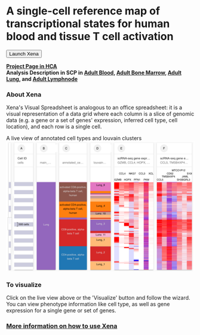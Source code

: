 # A single-cell reference map of transcriptional states for human blood and tissue T cell activation

<button class="cohortButton">Launch Xena</button>

**[Project Page in HCA](https://data.humancellatlas.org/explore/projects/4a95101c-9ffc-4f30-a809-f04518a23803)**
<br>
**Analysis Description in SCP in 
[Adult Blood](https://singlecell.broadinstitute.org/single_cell/study/SCP793/2020-mar-tcell-adult-blood-10x),
[Adult Bone Marrow](https://singlecell.broadinstitute.org/single_cell/study/SCP791/2020-mar-tcell-adult-bonemarrow-10x),
[Adult Lung](https://singlecell.broadinstitute.org/single_cell/study/SCP792/2020-mar-tcell-adult-lung-10x), and
[Adult Lymphnode](https://singlecell.broadinstitute.org/single_cell/study/SCP790/2020-mar-tcell-adult-lymphnode-10x)**

### About Xena
Xena's Visual Spreadsheet is analogous to an office spreadsheet: it is a visual representation of a data grid where each column is a slice of genomic data (e.g. a gene or a set of genes' expression, inferred cell type, cell location), and each row is a single cell.

A live view of annotated cell types and louvain clusters<br>
<a href='/?columns=%5B%7B%22width%22%3A90%2C%22columnLabel%22%3A%22%22%2C%22fieldLabel%22%3A%22main_category%22%2C%22host%22%3A%22https%3A%2F%2Fsinglecellnew.xenahubs.net%22%2C%22name%22%3A%22HCA%2FHumanTissueTcellActivation%2F10x%2Fcategory.tsv%22%2C%22fields%22%3A%22main_category%22%7D%2C%7B%22width%22%3A132%2C%22columnLabel%22%3A%22%22%2C%22fieldLabel%22%3A%22annotated_cell_identity.ontology_label%22%2C%22host%22%3A%22https%3A%2F%2Fsinglecellnew.xenahubs.net%22%2C%22name%22%3A%22HCA%2FHumanTissueTcellActivation%2F10x%2Fmeta.tsv%22%2C%22fields%22%3A%22annotated_cell_identity.ontology_label%22%7D%2C%7B%22width%22%3A97%2C%22columnLabel%22%3A%22%22%2C%22fieldLabel%22%3A%22louvain_labels%22%2C%22host%22%3A%22https%3A%2F%2Fsinglecellnew.xenahubs.net%22%2C%22name%22%3A%22HCA%2FHumanTissueTcellActivation%2F10x%2Fmeta.tsv%22%2C%22fields%22%3A%22louvain_labels%22%7D%2C%7B%22width%22%3A186%2C%22columnLabel%22%3A%22scRNA-seq%20gene%20expression%20-%2010x%22%2C%22fieldLabel%22%3A%22GZMB%2C%20CCL4%2C%20HOPX%2C%20NKG7%2C%20PFN1%2C%20CCL3%2C%20PKM%2C%20XCL1%22%2C%22host%22%3A%22https%3A%2F%2Fsinglecellnew.xenahubs.net%22%2C%22name%22%3A%22HCA%2FHumanTissueTcellActivation%2F10x%2FexprMatrix.tsv%22%2C%22fields%22%3A%22GZMB%20CCL4%20HOPX%20NKG7%20PFN1%20CCL3%20PKM%20XCL1%22%7D%2C%7B%22width%22%3A166%2C%22columnLabel%22%3A%22scRNA-seq%20gene%20expression%20-%2010x%22%2C%22fieldLabel%22%3A%22CCL5%2C%20TMSB4XP4%2C%20CD52%2C%20MTCO1P12%2C%20SH3BGRL3%2C%20JAML%2C%20S100A6%22%2C%22host%22%3A%22https%3A%2F%2Fsinglecellnew.xenahubs.net%22%2C%22name%22%3A%22HCA%2FHumanTissueTcellActivation%2F10x%2FexprMatrix.tsv%22%2C%22fields%22%3A%22CCL5%20TMSB4XP4%20CD52%20MTCO1P12%20SH3BGRL3%20JAML%20S100A6%22%7D%5D&heatmap=%7B%22showWelcome%22%3Afalse%2C%22mode%22%3A%22heatmap%22%7D'><img src="https://github.com/ucscXena/cohortMetaData/raw/master/cohort_HCA%20Human%20Tissue%20T%20cell%20Activation/HCA%20Human%20Tissue%20T%20cell%20Activation.png" width="800px"></a>

### To visualize
Click on the live view above or the 'Visualize' button and follow the wizard. You can view phenotype information like cell type, as well as gene expression for a single gene or set of genes.

### [More information on how to use Xena](https://ucsc-xena.gitbook.io/project/tutorials/hca-tutorial)

<br>
